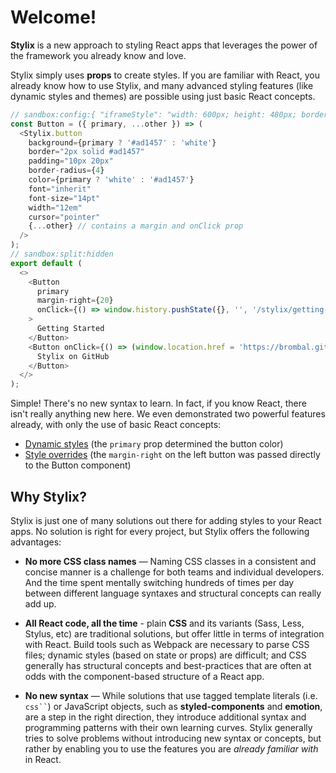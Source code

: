 # Welcome!

**Stylix** is a new approach to styling React apps that leverages the power of the framework you
already know and love.

Stylix simply uses **props** to create styles. If you are familiar with React, you already know how
to use Stylix, and many advanced styling features (like dynamic styles and themes) are possible
using just basic React concepts.

```typescript jsx
// sandbox:config:{ "iframeStyle": "width: 600px; height: 480px; border: 0", "rootStyle": "flex-direction: column-reverse", "codeStyle": "flex: 1 1 auto; border-radius: 4px", "resultStyle": "flex: 0 0 auto; padding-bottom: 30px" }
const Button = ({ primary, ...other }) => (
  <Stylix.button
    background={primary ? '#ad1457' : 'white'}
    border="2px solid #ad1457"
    padding="10px 20px"
    border-radius={4}
    color={primary ? 'white' : '#ad1457'}
    font="inherit"
    font-size="14pt"
    width="12em"
    cursor="pointer"
    {...other} // contains a margin and onClick prop
  />
);
// sandbox:split:hidden
export default (
  <>
    <Button
      primary
      margin-right={20}
      onClick={() => window.history.pushState({}, '', '/stylix/getting-started')}
    >
      Getting Started
    </Button>
    <Button onClick={() => (window.location.href = 'https://brombal.github.io/stylix')}>
      Stylix on GitHub
    </Button>
  </>
);
```

Simple! There's no new syntax to learn. In fact, if you know React, there isn't really anything new
here. We even demonstrated two powerful features already, with only the use of basic React concepts:

- [Dynamic styles](/stylix/dynamic-styles) (the `primary` prop determined the button color)
- [Style overrides](/stylix/style-overrides) (the `margin-right` on the left button was passed
  directly to the Button component)

## Why Stylix?

Stylix is just one of many solutions out there for adding styles to your React apps. No solution is
right for every project, but Stylix offers the following advantages:

- **No more CSS class names** — Naming CSS classes in a consistent and concise manner is a challenge
  for both teams and individual developers. And the time spent mentally switching hundreds of times
  per day between different language syntaxes and structural concepts can really add up.

- **All React code, all the time** - plain **CSS** and its variants (Sass, Less, Stylus, etc) are
  traditional solutions, but offer little in terms of integration with React. Build tools such as
  Webpack are necessary to parse CSS files; dynamic styles (based on state or props) are difficult;
  and CSS generally has structural concepts and best-practices that are often at odds with the
  component-based structure of a React app.

- **No new syntax** — While solutions that use tagged template literals (i.e. ` css`` `) or
  JavaScript objects, such as **styled-components** and **emotion**, are a step in the right
  direction, they introduce additional syntax and programming patterns with their own learning
  curves. Stylix generally tries to solve problems without introducing new syntax or concepts, but
  rather by enabling you to use the features you are _already familiar with_ in React.
